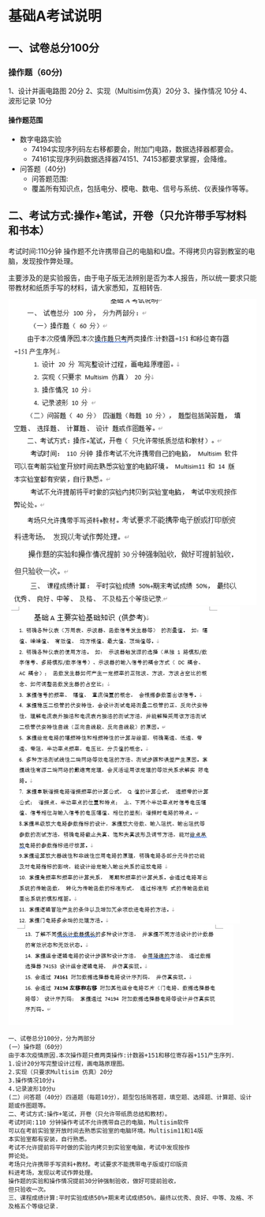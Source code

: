 # 基础A考试说明

## 一、试卷总分100分

### 操作题（60分)

1、设计并画电路图 20分
2、实现（Multisim仿真）20分
3、操作情况 10分
4、波形记录 10分

#### 操作题范围

- 数字电路实验
  - 74194实现序列码左右移都要会，附加门电路，数据选择器都要会。
  - 74161实现序列码数据选择器74151、74153都要求掌握，会降维。
- 问答题（40分)
  - 问答题范围:
  - 覆盖所有知识点，包括电分、模电、数电、信号与系统、仪表操作等等。

## 二、考试方式:操作+笔试，开卷（只允许带手写材料和书本）

考试时间:110分钟
操作题不允许携带自己的电脑和U盘。不得拷贝内容到教室的电脑，发现按作弊处理。

主要涉及的是实验报告，由于电子版无法辨别是否为本人报告，所以统一要求只能带教材和纸质手写的材料，请大家悉知，互相转告. 

![老师整理的说明1](../pics/2020-09-09-11-54-08.png)
![基本信息2](../pics/2020-09-09-11-54-19.png)
![基本信息3](../pics/2020-09-09-11-54-37.png)

```plaintext
一、试卷总分100分，分为两部分
(一）操作题（60分）
由于本次疫情原因.本次操作题只煮两类操作:计数器+151和移位寄存器+151产生序列.
1.设计20分写完整设计过程，画电路原理图。
2.实现（只要求Multisim 仿真）20分
3.操作情况10分↓
4.记录波形10分u
(二）问答题（40分）四道题（每题10分），题型包括简答题，填空题、选择题、计算题、设计题或作图题等。
二、考试方式:操作+笔试，开卷（只允许带纸质总结和教材）。
考试时间:110 分钟操作考试不允许携带自己的电脑，Multisim软件
可以在考前实验室开放时间去熟悉实验室的电脑环境。Multisim11和14版
本实验室都有安装，自行熟悉。
考试不允许提前将平时做的实验内拷贝到实验室电脑，考试中发现按作
弊论处。
考场只允许携带手写资料+教材。考试要求不能携带电子版或打印版资
料进考场，发现以考试作弊处理。
操作题的实验和操作情况提前30分钟强制验收，做好可提前验收，
但只验收一次。
三、课程成绩计算:平时实验成绩50%+期末考试成绩50%，最终以优秀、良好、中等、及格、不及格五个等级记录.
```

